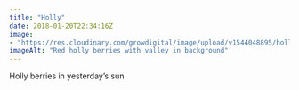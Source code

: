```yaml
---
title: "Holly"
date: 2018-01-20T22:34:16Z
image: 
- "https://res.cloudinary.com/growdigital/image/upload/v1544048895/holly-39799276481.jpg"
imageAlt: "Red holly berries with valley in background"
---
```


Holly berries in yesterday’s sun
